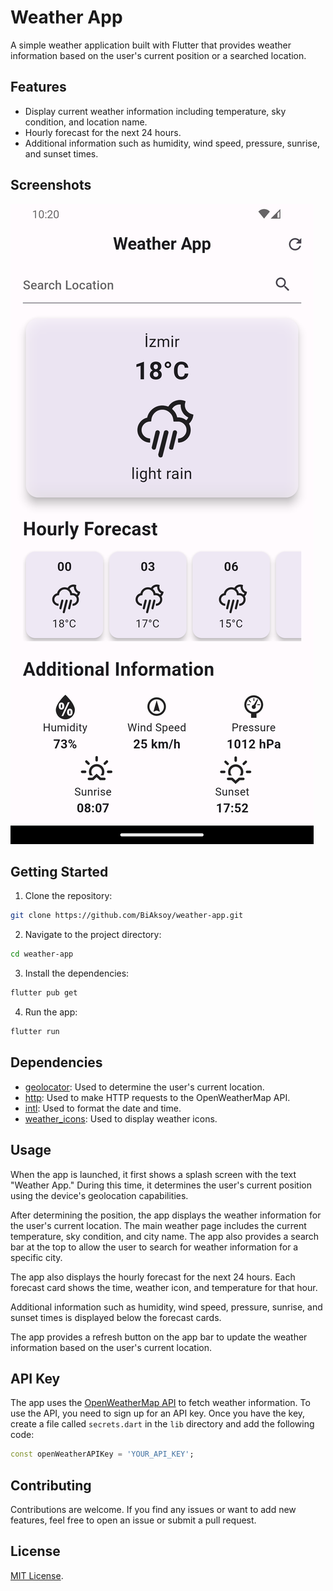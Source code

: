# Weather App

A simple weather application built with Flutter that provides weather information based on the user's current position or a searched location.

## Features

- Display current weather information including temperature, sky condition, and location name.
- Hourly forecast for the next 24 hours.
- Additional information such as humidity, wind speed, pressure, sunrise, and sunset times.

## Screenshots

![Screenshot](screenshots/screenshot.png)

## Getting Started

1. Clone the repository:

```bash
git clone https://github.com/BiAksoy/weather-app.git
```

2. Navigate to the project directory:

```bash
cd weather-app
```

3. Install the dependencies:

```bash
flutter pub get
```

4. Run the app:

```bash
flutter run
```

## Dependencies

- [geolocator](https://pub.dev/packages/geolocator): Used to determine the user's current location.
- [http](https://pub.dev/packages/http): Used to make HTTP requests to the OpenWeatherMap API.
- [intl](https://pub.dev/packages/intl): Used to format the date and time.
- [weather_icons](https://pub.dev/packages/weather_icons): Used to display weather icons.

## Usage

When the app is launched, it first shows a splash screen with the text "Weather App." During this time, it determines the user's current position using the device's geolocation capabilities.

After determining the position, the app displays the weather information for the user's current location. The main weather page includes the current temperature, sky condition, and city name. The app also provides a search bar at the top to allow the user to search for weather information for a specific city.

The app also displays the hourly forecast for the next 24 hours. Each forecast card shows the time, weather icon, and temperature for that hour.

Additional information such as humidity, wind speed, pressure, sunrise, and sunset times is displayed below the forecast cards.

The app provides a refresh button on the app bar to update the weather information based on the user's current location.

## API Key

The app uses the [OpenWeatherMap API](https://openweathermap.org/api) to fetch weather information. To use the API, you need to sign up for an API key. Once you have the key, create a file called `secrets.dart` in the `lib` directory and add the following code:

```dart
const openWeatherAPIKey = 'YOUR_API_KEY';
```

## Contributing

Contributions are welcome. If you find any issues or want to add new features, feel free to open an issue or submit a pull request.

## License

[MIT License](LICENSE).
